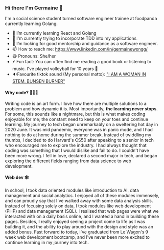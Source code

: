 ### Hi there I'm Germaine 👋

<!--
**germainewongg/germainewongg** is a ✨ _special_ ✨ repository because its `README.md` (this file) appears on your GitHub profile.

Here are some ideas to get you started:

- 🔭 I’m currently working on ...
- 🌱 I’m currently learning ...
- 👯 I’m looking to collaborate on ...
- 🤔 I’m looking for help with ...
- 💬 Ask me about ...
- 📫 How to reach me: ...
- 😄 Pronouns: ...
- ⚡ Fun fact: ...
-->

I'm a social science student turned software engineer trainee at foodpanda currently learning Golang. 

- 🌱 I’m currently learning React and Golang
- 🧪 I'm currently trying to incorporate TDD into my applications. 
- 🤔 I’m looking for good mentorship and guidance as a software engineer. 
- 📫 How to reach me: https://www.linkedin.com/in/germainewongg/
- 😄 Pronouns: She/her
- ⚡ Fun fact: You can often find me reading a good book or listening to music. I've played volleyball for 10 years 🏐
- 🔉Favourite tiktok sound (My personal motto): ["I AM A WOMAN IN STEM. BUNSEN BURNER"](https://youtube.com/shorts/NIemphceX8U?feature=share)

#### Why code? 👩🏻‍💻
Writing code is an art form. I love how there are multiple solutions to a problem and how dynamic it is. Most importantly, **the learning never stops**. For some, this sounds like a nightmare, but this is what makes coding enjoyable for me; the constant need to keep on your toes and continue learning. My journey to tech began unremarkably on a sweltering hot day in 2020 June. It was mid pandemic, everyone was in panic mode, and I had nothing to do at home during the summer break. Instead of twiddling my thumbs, I decided to do Harvard's CS50 after speaking to a senior in tech who encouraged me to explore the industry. I had always thought that coding was something that I would dislike and fail to do. I couldn't have been more wrong. I fell in love, declared a second major in tech, and began exploring the different fields ranging from data science to web development. 
#### Web dev 🕸
In school, I took data oriented modules like introduction to AI, data management and social analytics. I enjoyed all of these modules immensely, and can proudly say that I've walked away with some data analysis skills. Instead of focusing solely on data, I took modules like web development (PHP) and data management (SQL). I realised that web pages were what we interacted with on a daily basis online, and I wanted a hand in building these pages. Besides, I really enjoyed seeing a project come to life as I was building it, and the ability to play around with the design and style was an added bonus. Fast forward to today, I've graduated from Le Wagon's 9 week web development bootcamp, and I've never been more excited to continue learning in my journey into tech.
